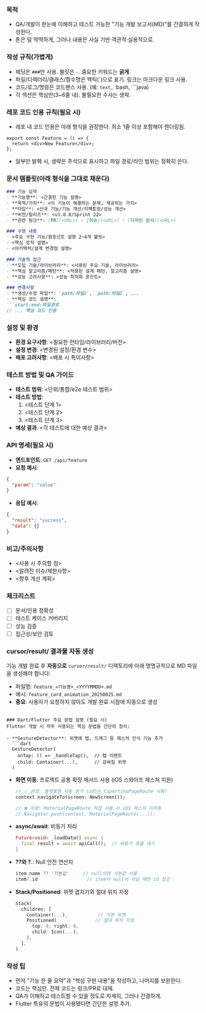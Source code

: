 ### 목적
- QA/개발이 한눈에 이해하고 테스트 가능한 "기능 개발 보고서(MD)"를 간결하게 작성한다.
- 톤은 덜 딱딱하게, 그러나 내용은 사실 기반·객관적·실용적으로.

### 작성 규칙(가볍게)
- 헤딩은 `###`만 사용. 불릿은 `-`. 중요한 키워드는 **굵게**.
- 파일/디렉터리/클래스/함수명은 백틱(`)으로 표기. 링크는 마크다운 링크 사용.
- 코드/로그/명령은 코드펜스 사용. (예: ```text, ```bash, ```java)
- 각 섹션은 핵심만(3~6줄 내). 불필요한 수사는 생략.

### 레포 코드 인용 규칙(필요 시)
- 레포 내 코드 인용은 아래 형식을 권장한다. 최소 1줄 이상 포함해야 렌더링됨.

```12:14:app/components/Feature.tsx
export const Feature = () => {
  return <div>New Feature</div>;
};
```

- 일부만 발췌 시, 생략은 주석으로 표시하고 파일 경로/라인 범위는 정확히 쓴다.

### 문서 템플릿(아래 형식을 그대로 채운다)

```markdown
### 기능 요약
- **기능명**: <간결한 기능 설명>
- **목적/가치**: <이 기능이 해결하는 문제, 제공하는 가치>
- **타입**: <신규 기능/기능 개선/리팩토링/성능 개선>
- **버전/릴리즈**: <v1.0.0/Sprint 22>
- **관련 링크**: [PR](<URL>) · [이슈](<URL>) · [디자인 문서](<URL>)

### 구현 내용
- <주요 구현 기능/컴포넌트 설명 2~4개 불릿>
- <핵심 로직 설명>
- <아키텍처/설계 변경점 설명>

### 기술적 접근
- **도입 기술/라이브러리**: <사용된 주요 기술, 라이브러리>
- **핵심 알고리즘/패턴**: <적용된 설계 패턴, 알고리즘 설명>
- **성능 고려사항**: <성능 최적화 포인트>

### 변경사항
- **생성/수정 파일**: `path/파일1`, `path/파일2`, ...
- **핵심 코드 설명**:
```start:end:파일경로
// ... 핵심 코드 인용
```

### 설정 및 환경
- **환경 요구사항**: <필요한 런타임/라이브러리/버전>
- **설정 변경**: <변경된 설정/환경 변수>
- **배포 고려사항**: <배포 시 특이사항>

### 테스트 방법 및 QA 가이드
- **테스트 범위**: <단위/통합/e2e 테스트 범위>
- **테스트 방법**:
  1. <테스트 단계 1>
  2. <테스트 단계 2>
  3. <테스트 단계 3>
- **예상 결과**: <각 테스트에 대한 예상 결과>

### API 명세(필요 시)
- **엔드포인트**: `GET /api/feature`
- **요청 예시**:
```json
{
  "param": "value"
}
```
- **응답 예시**:
```json
{
  "result": "success",
  "data": {}
}
```

### 비고/주의사항
- <사용 시 주의할 점>
- <알려진 이슈/제한사항>
- <향후 개선 계획>

### 체크리스트
- [ ] 문서/인용 정확성
- [ ] 테스트 케이스 커버리지
- [ ] 성능 검증
- [ ] 접근성/보안 검토

### cursor/result/ 결과물 자동 생성
기능 개발 완료 후 **자동으로** `cursor/result/` 디렉토리에 아래 명명규칙으로 MD 파일을 생성해야 합니다:
- 파일명: `feature_<기능명>_<YYYYMMDD>.md`
- 예시: `feature_card_animation_20250825.md`
- **중요**: 사용자가 요청하지 않아도 개발 완료 시점에 자동으로 생성
```

### Dart/Flutter 주요 문법 설명 (필요 시)
Flutter 개발 시 자주 사용되는 핵심 문법을 간단히 정리:

- **GestureDetector**: 위젯에 탭, 드래그 등 제스처 인식 기능 추가
  ```dart
  GestureDetector(
    onTap: () => _handleTap(),  // 탭 이벤트
    child: Container(...),      // 감싸질 위젯
  )
  ```

- **화면 이동**: 프로젝트 공통 확장 메서드 사용 (iOS 스와이프 제스처 지원)
  ```dart
  // ✅ 권장: 플랫폼별 자동 분기 (iOS는 CupertinoPageRoute 사용)
  context.navigateTo(screen: NewScreen());
  
  // ❌ 지양: MaterialPageRoute 직접 사용 시 iOS 제스처 미작동
  // Navigator.push(context, MaterialPageRoute(...));
  ```

- **async/await**: 비동기 처리
  ```dart
  Future<void> _loadData() async {
    final result = await apiCall();  // 비동기 호출 대기
  }
  ```

- **??와 ?.**: Null 안전 연산자
  ```dart
  item.name ?? '기본값'     // null이면 기본값 사용
  item?.id                  // item이 null이 아닐 때만 id 접근
  ```

- **Stack/Positioned**: 위젯 겹치기와 절대 위치 지정
  ```dart
  Stack(
    children: [
      Container(...),           // 기본 위젯
      Positioned(              // 절대 위치 지정
        top: 0, right: 0,
        child: Icon(...),
      ),
    ],
  )
  ```

### 작성 팁
- 먼저 "기능 한 줄 요약"과 "핵심 구현 내용"을 작성하고, 나머지를 보완한다.
- 코드는 핵심만. 전체 코드는 링크/PR로 대체.
- QA가 이해하고 테스트할 수 있을 정도로 자세히, 그러나 간결하게.
- Flutter 특유의 문법이 사용됐다면 간단한 설명 추가.
